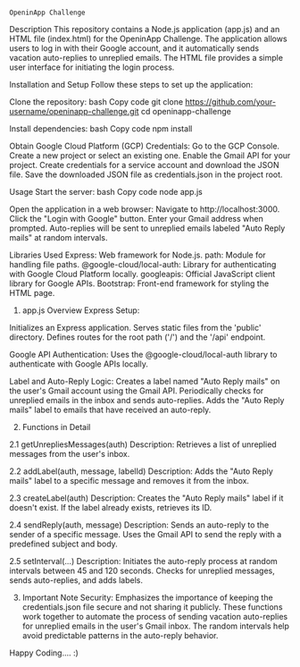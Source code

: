                                                                                       OpeninApp Challenge
                                                                                      
Description
This repository contains a Node.js application (app.js) and an HTML file (index.html) for the OpeninApp Challenge. The application allows users to log in with their Google account, and it automatically sends vacation auto-replies to unreplied emails. The HTML file provides a simple user interface for initiating the login process.

Installation and Setup
Follow these steps to set up the application:

Clone the repository:
bash
Copy code
git clone https://github.com/your-username/openinapp-challenge.git
cd openinapp-challenge


Install dependencies:
bash
Copy code
npm install


Obtain Google Cloud Platform (GCP) Credentials:
Go to the GCP Console.
Create a new project or select an existing one.
Enable the Gmail API for your project.
Create credentials for a service account and download the JSON file.
Save the downloaded JSON file as credentials.json in the project root.


Usage
Start the server:
bash
Copy code
node app.js


Open the application in a web browser:
Navigate to http://localhost:3000.
Click the "Login with Google" button.
Enter your Gmail address when prompted.
Auto-replies will be sent to unreplied emails labeled "Auto Reply mails" at random intervals.

Libraries Used
Express: Web framework for Node.js.
path: Module for handling file paths.
@google-cloud/local-auth: Library for authenticating with Google Cloud Platform locally.
googleapis: Official JavaScript client library for Google APIs.
Bootstrap: Front-end framework for styling the HTML page.

1. app.js Overview
Express Setup:

Initializes an Express application.
Serves static files from the 'public' directory.
Defines routes for the root path ('/') and the '/api' endpoint.


Google API Authentication:
Uses the @google-cloud/local-auth library to authenticate with Google APIs locally.


Label and Auto-Reply Logic:
Creates a label named "Auto Reply mails" on the user's Gmail account using the Gmail API.
Periodically checks for unreplied emails in the inbox and sends auto-replies.
Adds the "Auto Reply mails" label to emails that have received an auto-reply.


2. Functions in Detail


2.1 getUnrepliesMessages(auth)
Description:
Retrieves a list of unreplied messages from the user's inbox.


2.2 addLabel(auth, message, labelId)
Description:
Adds the "Auto Reply mails" label to a specific message and removes it from the inbox.


2.3 createLabel(auth)
Description:
Creates the "Auto Reply mails" label if it doesn't exist.
If the label already exists, retrieves its ID.


2.4 sendReply(auth, message)
Description:
Sends an auto-reply to the sender of a specific message.
Uses the Gmail API to send the reply with a predefined subject and body.


2.5 setInterval(...)
Description:
Initiates the auto-reply process at random intervals between 45 and 120 seconds.
Checks for unreplied messages, sends auto-replies, and adds labels.


3. Important Note
Security:
Emphasizes the importance of keeping the credentials.json file secure and not sharing it publicly.
These functions work together to automate the process of sending vacation auto-replies for unreplied emails in the user's Gmail inbox. The random intervals help avoid predictable patterns in the auto-reply behavior.

Happy Coding....  :)
